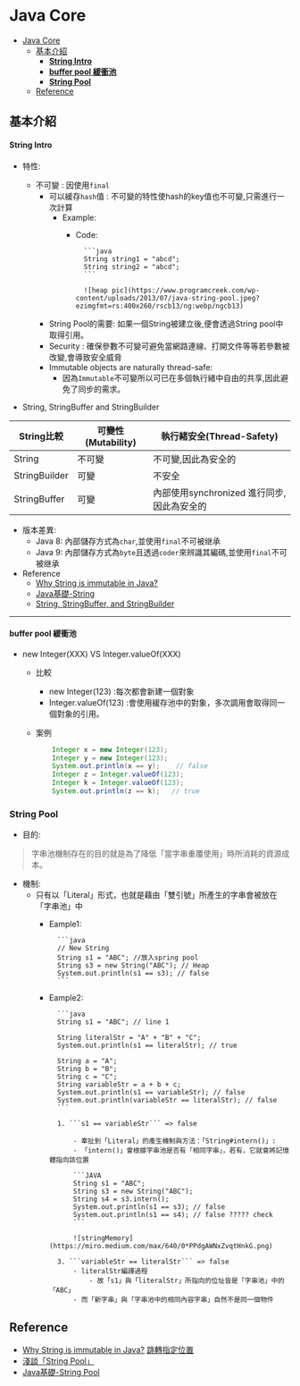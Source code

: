 # Java Core

- [Java Core](#java-core)
  - [基本介紹](#基本介紹)
      - [**String Intro**](#string-intro)
      - [**buffer pool 緩衝池**](#buffer-pool-緩衝池)
    - [**String Pool**](#string-pool)
  - [Reference](#reference)

## 基本介紹

#### **<a id="backend_java_core_string_intro">String Intro</a>**

- 特性:
  - 不可變 : 因使用```final```
    - 可以緩存```hash```值 : 不可變的特性使hash的key值也不可變,只需進行一次計算
      - Example:
        - Code:

                ```java
                String string1 = "abcd";
                String string2 = "abcd";
                ```

                ![heap pic](https://www.programcreek.com/wp-content/uploads/2013/07/java-string-pool.jpeg?ezimgfmt=rs:400x260/rscb13/ng:webp/ngcb13)

    - String Pool的需要: 如果一個String被建立後,便會透過String pool中取得引用。
    - Security : 確保參數不可變可避免當網路連線、打開文件等等若參數被改變,會導致安全威脅
    - Immutable objects are naturally thread-safe:
      - 因為```Immutable```不可變所以可已在多個執行緒中自由的共享,因此避免了同步的需求。

- String, StringBuffer and StringBuilder

| String比較    | 可變性(Mutability) | 執行緒安全(Thread-Safety)                  |
| ------------- | ------------------ | ------------------------------------------ |
| String        | 不可變             | 不可變,因此為安全的                        |
| StringBuilder | 可變               | 不安全                                     |
| StringBuffer  | 可變               | 內部使用synchronized 進行同步,因此為安全的 |

- 版本差異:
  - Java 8: 內部儲存方式為```char```,並使用```final```不可被继承
  - Java 9: 內部儲存方式為```byte```且透過```coder```來辨識其編碼,並使用```final```不可被继承
- Reference
  - [Why String is immutable in Java?](https://www.programcreek.com/2013/04/why-string-is-immutable-in-java/)
  - [Java基礎-String](https://github.com/CyC2018/CS-Notes/blob/master/notes/Java%20%E5%9F%BA%E7%A1%80.md#%E4%BA%8Cstring)
  - [String, StringBuffer, and StringBuilder](https://stackoverflow.com/questions/2971315/string-stringbuffer-and-stringbuilder)

---

#### **<a id="backend_java_core_buffer_pool">buffer pool 緩衝池</a>**

- new Integer(XXX) VS Integer.valueOf(XXX)
  - 比較
    - new Integer(123) :每次都會新建一個對象
    - Integer.valueOf(123) :會使用緩存池中的對象，多次調用會取得同一個對象的引用。
  - 案例

    ```java
        Integer x = new Integer(123);
        Integer y = new Integer(123);
        System.out.println(x == y);    // false
        Integer z = Integer.valueOf(123);
        Integer k = Integer.valueOf(123);
        System.out.println(z == k);   // true
    ```

### **<a id="backend_java_core_string_pool">String Pool</a>**

- 目的:

> 字串池機制存在的目的就是為了降低「當字串重覆使用」時所消耗的資源成本。

- 機制:
  - 只有以「Literal」形式，也就是藉由「雙引號」所產生的字串會被放在「字串池」中
    - Eample1:

            ```java
            // New String
            String s1 = "ABC"; //放入spring pool
            String s3 = new String("ABC"); // Heap
            System.out.println(s1 == s3); // false
            ```
    - Eample2:

            ```java
            String s1 = "ABC"; // line 1

            String literalStr = "A" + "B" + "C";
            System.out.println(s1 == literalStr); // true

            String a = "A";
            String b = "B";
            String c = "C";
            String variableStr = a + b + c;
            System.out.println(s1 == variableStr); // false
            System.out.println(variableStr == literalStr); // false
            ```

            1. ```s1 == variableStr``` => false

                - 牽扯到「Literal」的產生機制與方法：「String#intern()」:
                - 「intern()」會根據字串池是否有「相同字串」，若有，它就會將記憶體指向該位置

                ```JAVA
                String s1 = "ABC";
                String s3 = new String("ABC");
                String s4 = s3.intern();
                System.out.println(s1 == s3); // false
                System.out.println(s1 == s4); // false ????? check
                ```

                ![stringMemory](https://miro.medium.com/max/640/0*PPdgAWNxZvqtHnkG.png)

            3. ```variableStr == literalStr``` => false
                - literalStr編譯過程
                    - 故「s1」與「literalStr」所指向的位址皆是「字串池」中的「ABC」
                - 而「新字串」與「字串池中的相同內容字串」自然不是同一個物件

## Reference

- [Why String is immutable in Java?](https://www.programcreek.com/2013/04/why-string-is-immutable-in-java/)
[跳轉指定位置](#divtop)
- [淺談「String Pool」
](https://medium.com/rick-x-coding/%E6%B7%BA%E8%AB%87-string-pool-42c37db41322)
- [Java基礎-String Pool](https://github.com/CyC2018/CS-Notes/blob/master/notes/Java%20%E5%9F%BA%E7%A1%80.md#string-pool)
